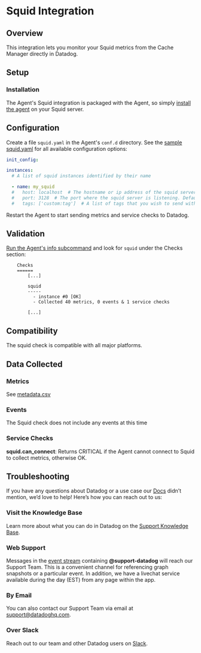 # Squid Integration

## Overview

This integration lets you monitor your Squid metrics from the Cache Manager directly in Datadog.

## Setup

### Installation

The Agent's Squid integration is packaged with the Agent, so simply [install the agent][1] on your Squid server.  

## Configuration

Create a file `squid.yaml` in the Agent's `conf.d` directory. See the [sample squid.yaml][2] for all available configuration options:

```yaml
init_config:

instances:
  # A list of squid instances identified by their name

  - name: my_squid
  #   host: localhost  # The hostname or ip address of the squid server. Default to 'localhost'
  #   port: 3128  # The port where the squid server is listening. Default to 3128
  #   tags: ['custom:tag']  # A list of tags that you wish to send with your squid metrics
```

Restart the Agent to start sending metrics and service checks to Datadog.

## Validation

[Run the Agent's info subcommand][3] and look for `squid` under the Checks section:

```
    Checks
    ======
        [...]

        squid
        -----
          - instance #0 [OK]
          - Collected 40 metrics, 0 events & 1 service checks

        [...]
```

## Compatibility

The squid check is compatible with all major platforms.

## Data Collected

### Metrics

See [metadata.csv][4]

### Events

The Squid check does not include any events at this time

### Service Checks

**squid.can_connect**:
Returns CRITICAL if the Agent cannot connect to Squid to collect metrics, otherwise OK.

## Troubleshooting

If you have any questions about Datadog or a use case our [Docs][5] didn’t mention, we’d love to help! Here’s how you can reach out to us:

### Visit the Knowledge Base

Learn more about what you can do in Datadog on the [Support Knowledge Base][6].

### Web Support

Messages in the [event stream][7] containing **@support-datadog** will reach our Support Team. This is a convenient channel for referencing graph snapshots or a particular event. In addition, we have a livechat service available during the day (EST) from any page within the app.

### By Email

You can also contact our Support Team via email at [support@datadoghq.com][8].

### Over Slack

Reach out to our team and other Datadog users on [Slack][9].


[1]: https://app.datadoghq.com/account/settings#agent
[2]: https://github.com/DataDog/integrations-core/blob/master/squid/conf.yaml.example
[3]: https://docs.datadoghq.com/agent/faq/agent-commands/#agent-status-and-information
[4]: https://github.com/DataDog/integrations-core/blob/master/squid/metadata.csv
[5]: https://docs.datadoghq.com/
[6]: https://datadog.zendesk.com/agent/
[7]: https://app.datadoghq.com/event/stream
[8]: mailto:support@datadoghq.com
[9]: http://chat.datadoghq.com/
